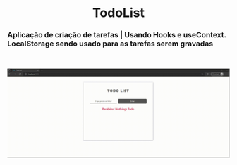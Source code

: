 <h1 align="center"> TodoList </h1>

### Aplicação de criação de tarefas | Usando Hooks e useContext. LocalStorage sendo usado para as tarefas serem gravadas

 <br/>

![](/src/assets/video/2022-02-22-23-40-29.gif)